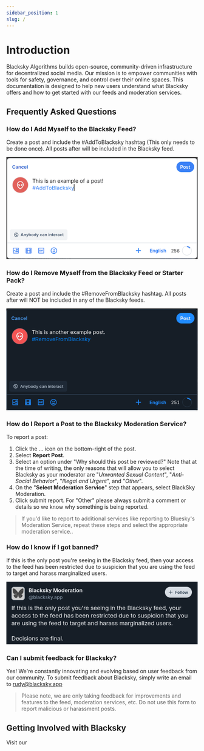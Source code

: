 ```yaml
---
sidebar_position: 1
slug: /
---
```


# Introduction
Blacksky Algorithms builds open-source, community-driven infrastructure for decentralized social media. Our mission is to empower communities with tools for safety, governance, and control over their online spaces. This documentation is designed to help new users understand what Blacksky offers and how to get started with our feeds and moderation services.

## Frequently Asked Questions

### How do I Add Myself to the Blacksky Feed?
Create a post and include the #AddToBlacksky hashtag (This only needs to be done once). All posts after will be included in the Blacksky feed.

![A screenshot of post on Bluesky including text that states "This is an example of a post", and "#AddToBlacksky". This is to showcase how a user can get their posts included in the Blacksky feed.](../static/img/exampleBskyPost.png)

### How do I Remove Myself from the Blacksky Feed or Starter Pack?
Create a post and include the #RemoveFromBlacksky hashtag. All posts after will NOT be included in any of the Blacksky feeds.

![A screenshot of post on Bluesky including text that states "This is another example post", and "#RemoveFromBlacksky". This is to showcase how a user can get their posts included in the Blacksky feed](../static/img/exampleBskyPostTwo.png)

### How do I Report a Post to the Blacksky Moderation Service?

To report a post:
1. Click the … icon on the bottom-right of the post.
2. Select **Report Post**.
3. Select an option under "Why should this post be reviewed?" Note that at the time of writing, the only reasons that will allow you to select Blacksky as your moderator are "*Unwanted Sexual Content*", "*Anti-Social Behavior*", "*Illegal and Urgent*", and "*Other*".
4. On the "**Select Moderation Service**" step that appears, select BlackSky Moderation.
5. Click submit report. For "Other" please always submit a comment or details so we know why something is being reported.

> If you'd like to report to additional services like reporting to Bluesky's Moderation Service, repeat these steps and select the appropriate moderation service..

### How do I know if I got banned?
If this is the only post you're seeing in the Blacksky feed, then your access to the feed has been restricted due to suspicion that you are using the feed to target and harass marginalized users.

![A screenshot showing what users banned from the Blacksky feed would see.](../static/img/exampleBskyPostThree.png)

### Can I submit feedback for Blacksky?
Yes! We're constantly innovating and evolving based on user feedback from our community. To submit feedback about Blacksky, simply write an email to [rudy@blacksky.app](mailto:rudy%40blacksky.app?subject=Feedback%20For%20Blacksky)

> Please note, we are only taking feedback for improvements and features to the feed, moderation services, etc. Do not use this form to report malicious or harassment posts.

## Getting Involved with Blacksky
Visit our
